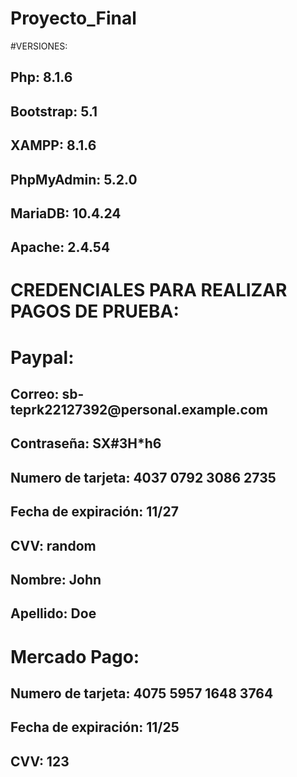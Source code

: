 # Proyecto_Final

#VERSIONES:

<h2> Php: 8.1.6 </h2>
<h2> Bootstrap: 5.1 </h2>
<h2> XAMPP: 8.1.6 </h2>
<h2> PhpMyAdmin: 5.2.0 </h2>
<h2> MariaDB: 10.4.24 </h2>
<h2> Apache: 2.4.54 </h2>




# CREDENCIALES PARA REALIZAR PAGOS DE PRUEBA: 
  
<h1> Paypal: </h1>
  
<h2> Correo: sb-teprk22127392@personal.example.com </h2>
<h2> Contraseña: SX#3H*h6 </h2>
<h2> Numero de tarjeta: 4037 0792 3086 2735 </h2>
<h2> Fecha de expiración: 11/27 </h2>
<h2> CVV: random </h2>
<h2> Nombre: John </h2>
<h2> Apellido: Doe </h2>
     
<h1> Mercado Pago: </h1>

<h2> Numero de tarjeta: 4075 5957 1648 3764 </h2>
<h2> Fecha de expiración: 11/25 </h2>
<h2> CVV: 123 </h2>
